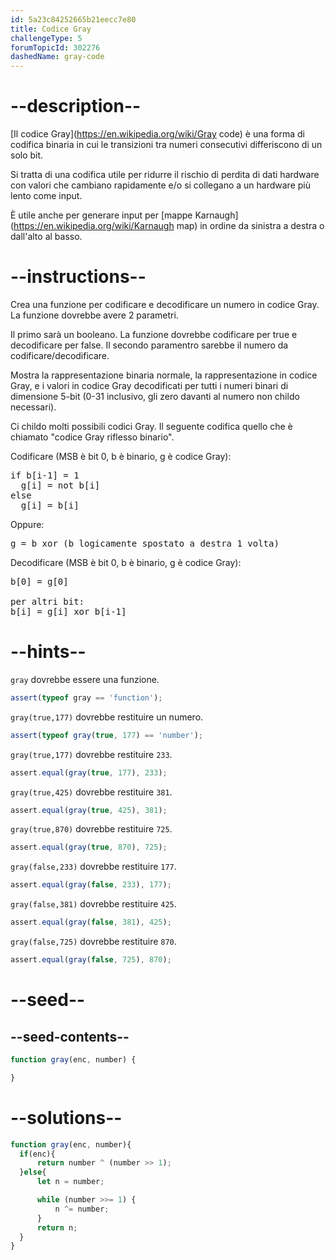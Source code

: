 ```yaml
---
id: 5a23c84252665b21eecc7e80
title: Codice Gray
challengeType: 5
forumTopicId: 302276
dashedName: gray-code
---
```


# --description--

[Il codice Gray](https://en.wikipedia.org/wiki/Gray code) è una forma di codifica binaria in cui le transizioni tra numeri consecutivi differiscono di un solo bit.

Si tratta di una codifica utile per ridurre il rischio di perdita di dati hardware con valori che cambiano rapidamente e/o si collegano a un hardware più lento come input.

È utile anche per generare input per [mappe Karnaugh](https://en.wikipedia.org/wiki/Karnaugh map) in ordine da sinistra a destra o dall'alto al basso.

# --instructions--

Crea una funzione per codificare e decodificare un numero in codice Gray. La funzione dovrebbe avere 2 parametri.

Il primo sarà un booleano. La funzione dovrebbe codificare per true e decodificare per false. Il secondo paramentro sarebbe il numero da codificare/decodificare.

Mostra la rappresentazione binaria normale, la rappresentazione in codice Gray, e i valori in codice Gray decodificati per tutti i numeri binari di dimensione 5-bit (0-31 inclusivo, gli zero davanti al numero non childo necessari).

Ci childo molti possibili codici Gray. Il seguente codifica quello che è chiamato "codice Gray riflesso binario".

Codificare (MSB è bit 0, b è binario, g è codice Gray):

<pre>if b[i-1] = 1
  g[i] = not b[i]
else
  g[i] = b[i]
</pre>

Oppure:

<pre>g = b xor (b logicamente spostato a destra 1 volta)
</pre>

Decodificare (MSB è bit 0, b è binario, g è codice Gray):

<pre>b[0] = g[0]<br>
per altri bit:
b[i] = g[i] xor b[i-1]
</pre>

# --hints--

`gray` dovrebbe essere una funzione.

```js
assert(typeof gray == 'function');
```

`gray(true,177)` dovrebbe restituire un numero.

```js
assert(typeof gray(true, 177) == 'number');
```

`gray(true,177)` dovrebbe restituire `233`.

```js
assert.equal(gray(true, 177), 233);
```

`gray(true,425)` dovrebbe restituire `381`.

```js
assert.equal(gray(true, 425), 381);
```

`gray(true,870)` dovrebbe restituire `725`.

```js
assert.equal(gray(true, 870), 725);
```

`gray(false,233)` dovrebbe restituire `177`.

```js
assert.equal(gray(false, 233), 177);
```

`gray(false,381)` dovrebbe restituire `425`.

```js
assert.equal(gray(false, 381), 425);
```

`gray(false,725)` dovrebbe restituire `870`.

```js
assert.equal(gray(false, 725), 870);
```

# --seed--

## --seed-contents--

```js
function gray(enc, number) {

}
```

# --solutions--

```js
function gray(enc, number){
  if(enc){
      return number ^ (number >> 1);
  }else{
      let n = number;

      while (number >>= 1) {
          n ^= number;
      }
      return n;
  }
}
```
